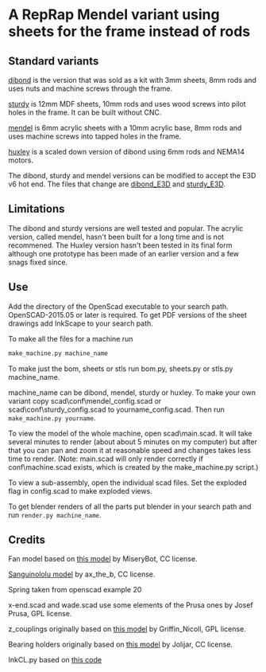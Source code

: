 # A RepRap Mendel variant using sheets for the frame instead of rods

## Standard variants
[dibond](https://github.com/nophead/Mendel90/tree/master/dibond) is the version that was sold as a kit with 3mm sheets, 8mm rods and uses nuts and machine screws through the frame.

[sturdy](https://github.com/nophead/Mendel90/tree/master/sturdy) is 12mm MDF sheets, 10mm rods and uses wood screws into pilot holes in the frame. It can be built without CNC.

[mendel](https://github.com/nophead/Mendel90/tree/master/mendel) is 6mm acrylic sheets with a 10mm acrylic base, 8mm rods and uses machine screws into tapped holes in the frame.

[huxley](https://github.com/nophead/Mendel90/tree/master/huxley) is a scaled down version of dibond using 6mm rods and NEMA14 motors.

The dibond, sturdy and mendel versions can be modified to accept the E3D v6 hot end. The files that change are [dibond_E3D](https://github.com/nophead/Mendel90/tree/master/dibond_E3D)
and [sturdy_E3D](https://github.com/nophead/Mendel90/tree/master/sturdy_E3D).

## Limitations
The dibond and sturdy versions are well tested and popular. The acrylic version, called mendel, hasn't been built for a long time and is not recommened.
The Huxley version hasn't been tested in its final form although one prototype has been made of an earlier version and a few snags fixed since.

## Use
Add the directory of the OpenScad executable to your search path. OpenSCAD-2015.05 or later is required.
To get PDF versions of the sheet drawings add InkScape to your search path.

To make all the files for a machine run
```python
make_machine.py machine_name
```

To make just the bom, sheets or stls run bom.py, sheets.py or stls.py machine\_name.

machine\_name can be dibond, mendel, sturdy or huxley. To make your own variant copy scad\conf\mendel\_config.scad or scad\conf\sturdy\_config.scad to yourname\_config.scad.  Then run `make_machine.py yourname`.

To view the model of the whole machine, open scad\main.scad. It will take several minutes to render (about about 5 minutes on my computer) but after that you can pan and zoom it at reasonable speed and changes takes less time to render.  (Note: main.scad will only render correctly if conf\machine.scad exists, which is created by the make_machine.py script.)

To view a sub-assembly, open the individual scad files. Set the exploded flag in config.scad to make exploded views.

To get blender renders of all the parts put blender in your search path and run `render.py machine_name`.

## Credits
Fan model based on [this model](http://www.thingiverse.com/thing:8063) by MiseryBot, CC license.

[Sanguinololu model](http://www.thingiverse.com/thing:18606) by ax\_the\_b, CC license.

Spring taken from openscad example 20

x-end.scad and wade.scad use some elements of the Prusa ones by Josef Prusa, GPL license.

z_couplings originally based on [this model](http://www.thingiverse.com/thing:7153) by Griffin_Nicoll, GPL license.

Bearing holders originally based on [this model](http://www.thingiverse.com/thing:7755) by Jolijar, CC license.

InkCL.py based on [this code](http://kaioa.com/node/42)
